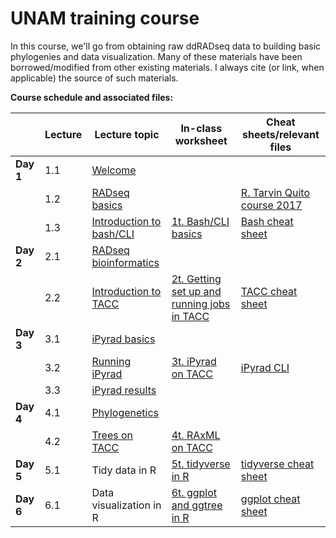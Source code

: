 # UNAM training course

In this course, we'll go from obtaining raw ddRADseq data to building basic phylogenies and data visualization. Many of these materials have been borrowed/modified from other existing materials. I always cite (or link, when applicable) the source of such materials.

**Course schedule and associated files:**

| | Lecture | Lecture topic | In-class worksheet | Cheat sheets/relevant files |
| ----| -------- | ------------- | ------------ | ------ |
| **Day 1** | 1.1 | [Welcome](https://github.com/eachambers/UNAMtraining/blob/main/Day1/1.1_Welcome.pdf) | 
| | 1.2 | [RADseq basics](https://github.com/eachambers/UNAMtraining/blob/main/Day1/1.2_RADseq_conceptual.pdf) | | [R. Tarvin Quito course 2017](https://rdtarvin.github.io/RADseq_Quito_2017/) |
| | 1.3 | [Introduction to bash/CLI](https://github.com/eachambers/UNAMtraining/blob/main/Day1/1.3_Bash_intro.pdf) | [1t. Bash/CLI basics](https://github.com/eachambers/UNAMtraining/blob/main/Day1/1t_Bash_tutorial.docx) | [Bash cheat sheet](https://github.com/eachambers/UNAMtraining/blob/main/Day1/bash_cheat_sheet.pdf) |
| **Day 2** | 2.1 | [RADseq bioinformatics](https://github.com/eachambers/UNAMtraining/blob/main/Day2/2.1_RADseq_bioinformatics.pdf) |
| | 2.2 | [Introduction to TACC](https://github.com/eachambers/UNAMtraining/blob/main/Day2/2.2_TACC_tutorial.pdf) | [2t. Getting set up and running jobs in TACC](https://github.com/eachambers/UNAMtraining/blob/main/Day2/2t_TACC_tutorial_walkthrough.docx) | [TACC cheat sheet](https://github.com/eachambers/UNAMtraining/blob/main/Day2/TACC_cheat_sheet.pdf) |
| **Day 3** | 3.1 | [iPyrad basics](https://github.com/eachambers/UNAMtraining/blob/main/Day3/3.1_iPyrad_tutorial.pdf) |
| | 3.2 | [Running iPyrad](https://github.com/eachambers/UNAMtraining/blob/main/Day3/3.2_iPyrad_howto.pdf) | [3t. iPyrad on TACC](https://github.com/eachambers/UNAMtraining/tree/main/Day3) | [iPyrad CLI](https://ipyrad.readthedocs.io/en/latest/tutorial_intro_cli.html) |
| | 3.3 | [iPyrad results](https://github.com/eachambers/UNAMtraining/blob/main/Day3/3.3_iPyrad_results.pdf) | |
| **Day 4** | 4.1 | [Phylogenetics](https://github.com/eachambers/UNAMtraining/blob/main/Day4/4.1_RADseq_phylo.pdf) |
| | 4.2 | [Trees on TACC](https://github.com/eachambers/UNAMtraining/blob/main/Day4/4.2_RAxML_howto.pdf) | [4t. RAxML on TACC](https://github.com/eachambers/UNAMtraining/blob/main/Day4/4t_Phylo_tutorial.docx) |
| **Day 5** | 5.1 | Tidy data in R | [5t. tidyverse in R](https://github.com/eachambers/UNAMtraining/tree/main/Day5) | [tidyverse cheat sheet](https://github.com/eachambers/UNAMtraining/blob/main/misc/tidydata-wrangling-cheatsheet.pdf) |
| **Day 6** | 6.1 | Data visualization in R | [6t. ggplot and ggtree in R]() | [ggplot cheat sheet](https://github.com/eachambers/UNAMtraining/blob/main/misc/ggplot2-cheatsheet.pdf) |
